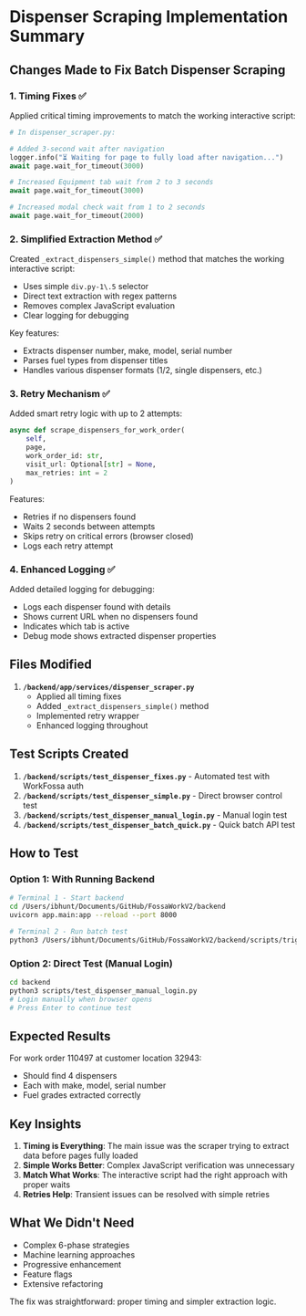 # Dispenser Scraping Implementation Summary

## Changes Made to Fix Batch Dispenser Scraping

### 1. **Timing Fixes** ✅
Applied critical timing improvements to match the working interactive script:

```python
# In dispenser_scraper.py:

# Added 3-second wait after navigation
logger.info("⏳ Waiting for page to fully load after navigation...")
await page.wait_for_timeout(3000)

# Increased Equipment tab wait from 2 to 3 seconds
await page.wait_for_timeout(3000)

# Increased modal check wait from 1 to 2 seconds
await page.wait_for_timeout(2000)
```

### 2. **Simplified Extraction Method** ✅
Created `_extract_dispensers_simple()` method that matches the working interactive script:

- Uses simple `div.py-1\.5` selector
- Direct text extraction with regex patterns
- Removes complex JavaScript evaluation
- Clear logging for debugging

Key features:
- Extracts dispenser number, make, model, serial number
- Parses fuel types from dispenser titles
- Handles various dispenser formats (1/2, single dispensers, etc.)

### 3. **Retry Mechanism** ✅
Added smart retry logic with up to 2 attempts:

```python
async def scrape_dispensers_for_work_order(
    self, 
    page, 
    work_order_id: str, 
    visit_url: Optional[str] = None,
    max_retries: int = 2
)
```

Features:
- Retries if no dispensers found
- Waits 2 seconds between attempts
- Skips retry on critical errors (browser closed)
- Logs each retry attempt

### 4. **Enhanced Logging** ✅
Added detailed logging for debugging:

- Logs each dispenser found with details
- Shows current URL when no dispensers found
- Indicates which tab is active
- Debug mode shows extracted dispenser properties

## Files Modified

1. **`/backend/app/services/dispenser_scraper.py`**
   - Applied all timing fixes
   - Added `_extract_dispensers_simple()` method
   - Implemented retry wrapper
   - Enhanced logging throughout

## Test Scripts Created

1. **`/backend/scripts/test_dispenser_fixes.py`** - Automated test with WorkFossa auth
2. **`/backend/scripts/test_dispenser_simple.py`** - Direct browser control test
3. **`/backend/scripts/test_dispenser_manual_login.py`** - Manual login test
4. **`/backend/scripts/test_dispenser_batch_quick.py`** - Quick batch API test

## How to Test

### Option 1: With Running Backend
```bash
# Terminal 1 - Start backend
cd /Users/ibhunt/Documents/GitHub/FossaWorkV2/backend
uvicorn app.main:app --reload --port 8000

# Terminal 2 - Run batch test
python3 /Users/ibhunt/Documents/GitHub/FossaWorkV2/backend/scripts/trigger_dispenser_scraping_bruce.py
```

### Option 2: Direct Test (Manual Login)
```bash
cd backend
python3 scripts/test_dispenser_manual_login.py
# Login manually when browser opens
# Press Enter to continue test
```

## Expected Results

For work order 110497 at customer location 32943:
- Should find 4 dispensers
- Each with make, model, serial number
- Fuel grades extracted correctly

## Key Insights

1. **Timing is Everything**: The main issue was the scraper trying to extract data before pages fully loaded
2. **Simple Works Better**: Complex JavaScript verification was unnecessary
3. **Match What Works**: The interactive script had the right approach with proper waits
4. **Retries Help**: Transient issues can be resolved with simple retries

## What We Didn't Need

- Complex 6-phase strategies
- Machine learning approaches
- Progressive enhancement
- Feature flags
- Extensive refactoring

The fix was straightforward: proper timing and simpler extraction logic.
